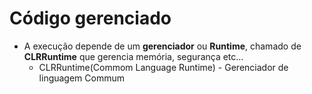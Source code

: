#  Código gerenciado

- A execução depende de um **gerenciador** ou **Runtime**, chamado de **CLRRuntime** que gerencia memória, segurança etc...
    - CLRRuntime(Commom Language Runtime) - Gerenciador de linguagem Commum